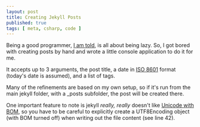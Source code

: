```yaml
---
layout: post
title: Creating Jekyll Posts
published: true
tags: [ meta, csharp, code ]
---
```


Being a good programmer, [I am told](http://c2.com/cgi/wiki?LazinessImpatienceHubris), 
is all about being lazy. So, I got bored with creating posts by hand and 
wrote a little console application to do it for me. 

It accepts up to 3 arguments, the post title, a date in [ISO 8601](en.wikipedia.org/wiki/ISO_8601) 
format (today's date is assumed), and a list of tags.

Many of the refinements are based on my own setup, so if it's run from the 
main jekyll folder, with a _posts subfolder, the post will be created there.

<script src="https://gist.github.com/deejaygraham/8669936.js"></script>

One important feature to note is jekyll *really, really* doesn't like [Unicode with BOM](en.wikipedia.org/wiki/Byte_order_mark), so 
you have to be careful to explicitly create a UTF8Encoding object (with BOM turned off) 
when writing out the file content (see line 42).

